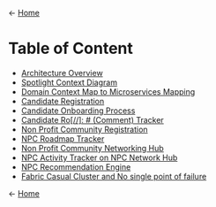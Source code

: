<- [Home](../README.md) 
# Table of Content
- [Architecture Overview](./1_Arch_Overview.md) 
- [Spotlight Context Diagram](./2_Arch_SpotlightContextDiagram.md) 
- [Domain Context Map to Microservices Mapping](./5_Arch_DomainContextMaptoMicroservicesMapping.md)
- [Candidate Registration](./6_Arch_CandidateRegistration.md)
- [Candidate Onboarding Process](./7_Arch_CandidateOnboardingProcess.md)
- [Candidate Ro[//]: # (Comment) Tracker](./8_Arch_CandidateRoadmapTracker.md)
- [Non Profit Community Registration](./9_Arch_NonProfitCommunityRegistration.md)
- [NPC Roadmap Tracker](./10_Arch_NPCRoadmapTracker.md)
- [Non Profit Community Networking Hub](./11_Arch_NonProfitCommunityNetworkingHUB.md)
- [NPC Activity Tracker on NPC Network Hub](./12_Arch_NPCActivityTrackeronNPCNetworkHUB.md)
- [NPC Recommendation Engine](./13_Arch_NPCRecommendationEngine.md)
- [Fabric Casual Cluster and No single point of failure](./14_Arch_FabricCausalClusterandNosinglepointoffailure.md)

<- [Home](../README.md) 
